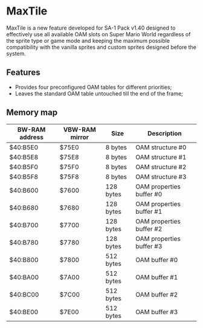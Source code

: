 MaxTile
=======

MaxTile is a new feature developed for SA-1 Pack v1.40 designed to effectively use all available OAM slots on Super Mario World regardless of the sprite type or game mode and keeping the maximum possible compatibility with the vanilla sprites and custom sprites designed before the system.

## Features
- Provides four preconfigured OAM tables for different priorities;
- Leaves the standard OAM table untouched till the end of the frame;

## Memory map

| BW-RAM address | VBW-RAM mirror | Size      | Description              |
|----------------|----------------|-----------|--------------------------|
| $40:B5E0       | $75E0          | 8 bytes   | OAM structure #0         |
| $40:B5E8       | $75E8          | 8 bytes   | OAM structure #1         |
| $40:B5F0       | $75F0          | 8 bytes   | OAM structure #2         |
| $40:B5F8       | $75F8          | 8 bytes   | OAM structure #3         |
| $40:B600       | $7600          | 128 bytes | OAM properties buffer #0 |
| $40:B680       | $7680          | 128 bytes | OAM properties buffer #1 |
| $40:B700       | $7700          | 128 bytes | OAM properties buffer #2 |
| $40:B780       | $7780          | 128 bytes | OAM properties buffer #3 |
| $40:B800       | $7800          | 512 bytes | OAM buffer #0            |
| $40:BA00       | $7A00          | 512 bytes | OAM buffer #1            |
| $40:BC00       | $7C00          | 512 bytes | OAM buffer #2            |
| $40:BE00       | $7E00          | 512 bytes | OAM buffer #3            |

